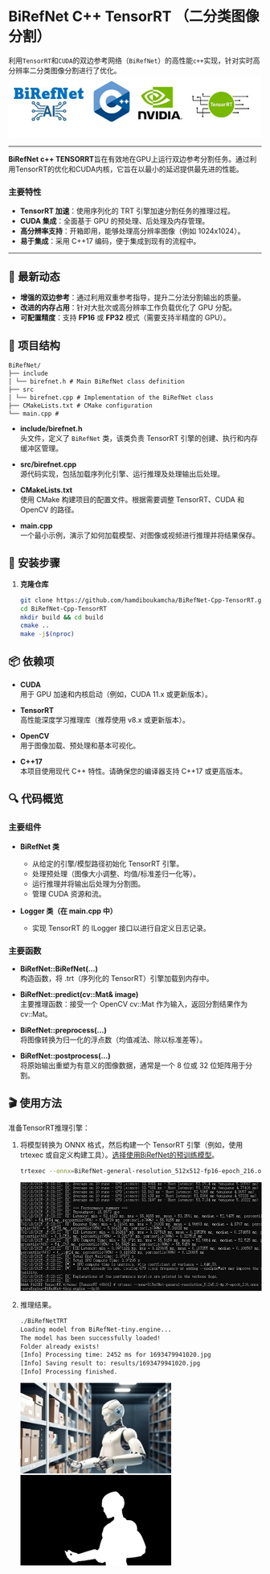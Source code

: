 
# BiRefNet C++ TensorRT （二分类图像分割）

利用`TensorRT`和`CUDA`的双边参考网络（`BiRefNet`）的高性能`c++`实现，针对实时高分辨率二分类图像分割进行了优化。
![BiRefNet-Cpp-TensorRT](access/BiRefNet-Cpp-TensorRT.JPG)

---

**BiRefNet c++ TENSORRT**旨在有效地在GPU上运行双边参考分割任务。通过利用TensorRT的优化和CUDA内核，它旨在以最小的延迟提供最先进的性能。


### 主要特性

- **TensorRT 加速**：使用序列化的 TRT 引擎加速分割任务的推理过程。  
- **CUDA 集成**：全面基于 GPU 的预处理、后处理及内存管理。  
- **高分辨率支持**：开箱即用，能够处理高分辨率图像（例如 1024x1024）。  
- **易于集成**：采用 C++17 编码，便于集成到现有的流程中。

---

## 📢 最新动态

- **增强的双边参考**：通过利用双重参考指导，提升二分法分割输出的质量。  
- **改进的内存占用**：针对大批次或高分辨率工作负载优化了 GPU 分配。  
- **可配置精度**：支持 **FP16** 或 **FP32** 模式（需要支持半精度的 GPU）。  


## 📂 项目结构
	BiRefNet/ 
 	├── include 
  	│ └── birefnet.h # Main BiRefNet class definition
   	├── src 
    │ └── birefnet.cpp # Implementation of the BiRefNet class
    ├── CMakeLists.txt # CMake configuration 
    └── main.cpp #

- **include/birefnet.h**  
  头文件，定义了 `BiRefNet` 类，该类负责 TensorRT 引擎的创建、执行和内存缓冲区管理。

- **src/birefnet.cpp**  
  源代码实现，包括加载序列化引擎、运行推理及处理输出后处理。

- **CMakeLists.txt**  
  使用 CMake 构建项目的配置文件。根据需要调整 TensorRT、CUDA 和 OpenCV 的路径。

- **main.cpp**  
  一个最小示例，演示了如何加载模型、对图像或视频进行推理并将结果保存。

## 🚀 安装步骤

1. **克隆仓库**

	```bash
	git clone https://github.com/hamdiboukamcha/BiRefNet-Cpp-TensorRT.git
	cd BiRefNet-Cpp-TensorRT
	mkdir build && cd build
	cmake ..
	make -j$(nproc)
	```

## 📦 依赖项

- **CUDA**  
  用于 GPU 加速和内核启动（例如，CUDA 11.x 或更新版本）。

- **TensorRT**  
  高性能深度学习推理库（推荐使用 v8.x 或更新版本）。

- **OpenCV**  
  用于图像加载、预处理和基本可视化。

- **C++17**  
  本项目使用现代 C++ 特性。请确保您的编译器支持 C++17 或更高版本。

## 🔍 代码概览

### 主要组件

- **BiRefNet 类**

  - 从给定的引擎/模型路径初始化 TensorRT 引擎。
  - 处理预处理（图像大小调整、均值/标准差归一化等）。
  - 运行推理并将输出后处理为分割图。
  - 管理 CUDA 资源和流。

- **Logger 类（在 main.cpp 中）**

  - 实现 TensorRT 的 ILogger 接口以进行自定义日志记录。

### 主要函数

- **BiRefNet::BiRefNet(...)**  
  构造函数，将 .trt（序列化的 TensorRT）引擎加载到内存中。

- **BiRefNet::predict(cv::Mat& image)**  
  主要推理函数：接受一个 OpenCV cv::Mat 作为输入，返回分割结果作为 cv::Mat。

- **BiRefNet::preprocess(...)**  
  将图像转换为归一化的浮点数（均值减法、除以标准差等）。

- **BiRefNet::postprocess(...)**  
  将原始输出重塑为有意义的图像数据，通常是一个 8 位或 32 位矩阵用于分割。

## 🎬 使用方法

准备TensorRT推理引擎：

1. 将模型转换为 ONNX 格式，然后构建一个 TensorRT 引擎（例如，使用 trtexec 或自定义构建工具）。[选择使用BiRefNet的预训练模型](https://github.com/ZhengPeng7/BiRefNet)。

    ```bash
	trtexec --onnx=BiRefNet-general-resolution_512x512-fp16-epoch_216.onnx --saveEngine=BiRefNet-tiny.engine --fp16
	```

    ![构建结果](access/007.png)

2. 推理结果。

    ```bash
	./BiRefNetTRT
    Loading model from BiRefNet-tiny.engine...
    The model has been successfully loaded!
    Folder already exists!
    [Info] Processing time: 2452 ms for 1693479941020.jpg
    [Info] Saving result to: results/1693479941020.jpg
    [Info] Processing finished.
	```
    <p>
    <img src="access/1693479941020.jpg" alt="BiRefNet C++ TENSORRT" width="300" />
    <img src="access/O-1693479941020.jpg" alt="BiRefNet C++ TENSORRT" width="300" />
    </p>








